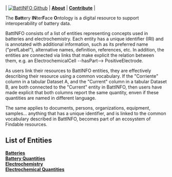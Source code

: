 
| [![BattINFO Github](https://badgen.net/badge/icon/github?icon=github&label)](https://github.com/BIG-MAP/BattINFO)  | [**About**](./about.html) | [**Contribute**](./contribute.html) |


The **Batt**ery **IN**ter**F**ace **O**ntology is a digital resource to support interoperability of battery data.   

BattINFO consists of a list of entities representing concepts used in batteries and electrochemistry. Each entity has a unique identifier (IRI) and is annotated with additional information, such as its preferred name ("prefLabel"), alternative names, definition, references, etc. In addition, the entities are connected via links that make explicit the relation between them, e.g. an ElectrochemicalCell --hasPart--> PositiveElectrode.

As users link their resources to BattINFO entities, they are effectively describing their resource using a common vocabulary. If the "Corriente" column in a tabular Dataset A, and the "Current" column in a tabular Dataset B, are both connected to the "Current" entity in BattINFO, then users have made explicit that both columns report the same quantity, enven if these quantities are named in different language. 

The same applies to documents, persons, organizations, equipment, samples... anything that has a unique identifier, and is linked to the common vocabulary described in BattINFO, becomes part of an ecosystem of Findable resources.


## List of Entities
[**Batteries**](./batteries.html)   
[**Battery Quantities**](./batteryquantities.html)  
[**Electrochemistry**](./electrochemistry.html)  
[**Electrochemical Quantities**](./electrochemicalquantities.html)


